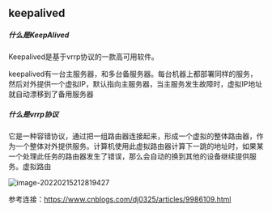 ## keepalived 

##### 什么是KeepAlived

Keepalived是基于vrrp协议的一款高可用软件。

keepalived有一台主服务器，和多台备服务器。每台机器上都部署同样的服务，然后对外提供一个虚拟IP，默认指向主服务器，当主服务发生故障时，虚拟IP地址就自动漂移到了备用服务器



##### 什么是vrrp协议

它是一种容错协议，通过把一组路由器连接起来，形成一个虚拟的整体路由器，作为一个整体对外提供服务。计算机使用此虚拟路由器计算下一跳的地址时，如果某一个处理此任务的路由器发生了错误，那么会自动的换到其他的设备继续提供服务。虚拟路由

<img src="D:\GIT\CodeDump\keepalived.assets\image-20220215212819427.png" alt="image-20220215212819427"  />



参考连接：https://www.cnblogs.com/dj0325/articles/9986109.html








